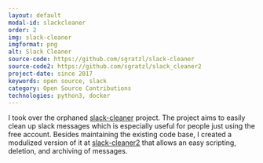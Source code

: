 ```yaml
---
layout: default
modal-id: slackcleaner
order: 2
img: slack-cleaner
imgformat: png
alt: Slack Cleaner
source-code: https://github.com/sgratzl/slack-cleaner
source-code2: https://github.com/sgratzl/slack_cleaner2
project-date: since 2017
keywords: open source, slack
category: Open Source Contributions
technologies: python3, docker
---
```


I took over the orphaned [slack-cleaner](https://github.com/sgratzl/slack-cleaner) project. The project aims to easily clean up slack messages which is especially useful for people just using the free account. Besides maintaining the existing code base, I created a modulized version of it at [slack-cleaner2](https://github.com/sgratzl/slack_cleaner2) that allows an easy scripting, deletion, and archiving of messages.
